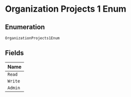 
# Organization Projects 1 Enum

## Enumeration

`OrganizationProjects1Enum`

## Fields

| Name |
|  --- |
| `Read` |
| `Write` |
| `Admin` |

